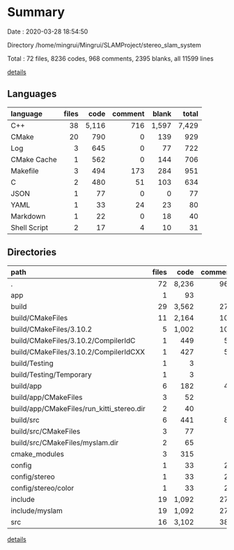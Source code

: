 # Summary

Date : 2020-03-28 18:54:50

Directory /home/mingrui/Mingrui/SLAMProject/stereo_slam_system

Total : 72 files,  8236 codes, 968 comments, 2395 blanks, all 11599 lines

[details](details.md)

## Languages
| language | files | code | comment | blank | total |
| :--- | ---: | ---: | ---: | ---: | ---: |
| C++ | 38 | 5,116 | 716 | 1,597 | 7,429 |
| CMake | 20 | 790 | 0 | 139 | 929 |
| Log | 3 | 645 | 0 | 77 | 722 |
| CMake Cache | 1 | 562 | 0 | 144 | 706 |
| Makefile | 3 | 494 | 173 | 284 | 951 |
| C | 2 | 480 | 51 | 103 | 634 |
| JSON | 1 | 77 | 0 | 0 | 77 |
| YAML | 1 | 33 | 24 | 23 | 80 |
| Markdown | 1 | 22 | 0 | 18 | 40 |
| Shell Script | 2 | 17 | 4 | 10 | 31 |

## Directories
| path | files | code | comment | blank | total |
| :--- | ---: | ---: | ---: | ---: | ---: |
| . | 72 | 8,236 | 968 | 2,395 | 11,599 |
| app | 1 | 93 | 9 | 36 | 138 |
| build | 29 | 3,562 | 277 | 811 | 4,650 |
| build/CMakeFiles | 11 | 2,164 | 104 | 331 | 2,599 |
| build/CMakeFiles/3.10.2 | 5 | 1,002 | 104 | 236 | 1,342 |
| build/CMakeFiles/3.10.2/CompilerIdC | 1 | 449 | 51 | 99 | 599 |
| build/CMakeFiles/3.10.2/CompilerIdCXX | 1 | 427 | 53 | 97 | 577 |
| build/Testing | 1 | 3 | 0 | 1 | 4 |
| build/Testing/Temporary | 1 | 3 | 0 | 1 | 4 |
| build/app | 6 | 182 | 44 | 78 | 304 |
| build/app/CMakeFiles | 3 | 52 | 0 | 12 | 64 |
| build/app/CMakeFiles/run_kitti_stereo.dir | 2 | 40 | 0 | 7 | 47 |
| build/src | 6 | 441 | 83 | 195 | 719 |
| build/src/CMakeFiles | 3 | 77 | 0 | 12 | 89 |
| build/src/CMakeFiles/myslam.dir | 2 | 65 | 0 | 7 | 72 |
| cmake_modules | 3 | 315 | 0 | 37 | 352 |
| config | 1 | 33 | 24 | 23 | 80 |
| config/stereo | 1 | 33 | 24 | 23 | 80 |
| config/stereo/color | 1 | 33 | 24 | 23 | 80 |
| include | 19 | 1,092 | 270 | 593 | 1,955 |
| include/myslam | 19 | 1,092 | 270 | 593 | 1,955 |
| src | 16 | 3,102 | 384 | 867 | 4,353 |

[details](details.md)